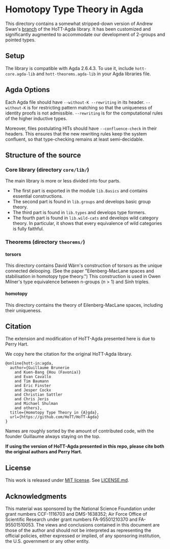 Homotopy Type Theory in Agda
============================

This directory contains a somewhat stripped-down version of Andrew Swan's [branch](https://github.com/awswan/HoTT-Agda/tree/agda-2.6.1-compatible) of the
HoTT-Agda library. It has been customized and significantly augmented to accommodate
our development of 2-groups and pointed types.

Setup
-----

The library is compatible with Agda 2.6.4.3. To use it, include `hott-core.agda-lib` and `hott-theorems.agda-lib` in your Agda libraries file.

Agda Options
------------

Each Agda file should have `--without-K --rewriting` in its header.
`--without-K` is for restricting pattern matching so that the uniqueness of identity proofs is not admissible.
`--rewriting` is for the computational rules of the higher inductive types.

Moreover, files postulating HITs should have `--confluence-check` in their headers. This ensures that the
new rewriting rules keep the system confluent, so that type-checking remains at least semi-decidable.

Structure of the source
-----------------------

### Core library (directory `core/lib/`)

The main library is more or less divided into four parts.

- The first part is exported in the module `lib.Basics` and contains essential constructions.
- The second part is found in `lib.groups` and develops basic group theory.
- The third part is found in `lib.types` and develops type formers.
- The fourth part is found in `lib.wild-cats` and develops wild category theory.
  In particular, it shows that every equivalence of wild categories is fully faithful.

### Theorems (directory `theorems/`)

#### torsors

This directory contains David Wärn's construction of torsors as the unique connected delooping.
(See the paper "Eilenberg-MacLane spaces and stabilisation in homotopy type theory.") This construction
is used in Owen Milner's type equivalence between n-groups (n > 1) and Sính triples.

#### homotopy

This directory contains the theory of Eilenberg-MacLane spaces, including their uniqueness.

Citation
--------

The extension and modification of HoTT-Agda presented here is due to Perry Hart.

We copy here the citation for the original HoTT-Agda library.

```
@online{hott-in:agda,
  author={Guillaume Brunerie
    and Kuen-Bang {Hou (Favonia)}
    and Evan Cavallo
    and Tim Baumann
    and Eric Finster
    and Jesper Cockx
    and Christian Sattler
    and Chris Jeris
    and Michael Shulman
    and others},
  title={Homotopy Type Theory in {A}gda},
  url={https://github.com/HoTT/HoTT-Agda}
}
```

Names are roughly sorted by the amount of contributed code, with the founder Guillaume always staying on the
top.

**If using the version of HoTT-Agda presented in this repo, please cite both the original authors and Perry Hart.**

License
-------
This work is released under [MIT license](https://opensource.org/licenses/MIT).
See [LICENSE.md](LICENSE.md).

Acknowledgments
---------------

This material was sponsored by the National Science Foundation under grant numbers CCF-1116703 and DMS-1638352;
Air Force Office of Scientific Research under grant numbers FA-95501210370 and FA-95501510053.
The views and conclusions contained in this document are those of the author and should not be
interpreted as representing the official policies, either expressed or implied, of any sponsoring
institution, the U.S. government or any other entity.